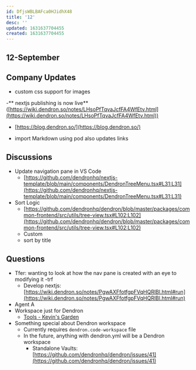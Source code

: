 ```yaml
---
id: DfjsWBLBAFca0HJidhX48
title: '12'
desc: ''
updated: 1631637704455
created: 1631637704455
---
```


## 12-September 

## Company Updates

* custom css support for images

-** nextjs publishing is now live** ([https://wiki.dendron.so/notes/LHsoPfTqvaJcfFA4WfEtv.html](https://wiki.dendron.so/notes/LHsoPfTqvaJcfFA4WfEtv.html))

  + [https://blog.dendron.so/](https://blog.dendron.so/)

* import Markdown using pod also updates links

## Discussions

* Update navigation pane in VS Code
    - [https://github.com/dendronhq/nextjs-template/blob/main/components/DendronTreeMenu.tsx#L31:L31](https://github.com/dendronhq/nextjs-template/blob/main/components/DendronTreeMenu.tsx#L31:L31)
* Sort Logic
    - [https://github.com/dendronhq/dendron/blob/master/packages/common-frontend/src/utils/tree-view.tsx#L102:L102](https://github.com/dendronhq/dendron/blob/master/packages/common-frontend/src/utils/tree-view.tsx#L102:L102)
    - Custom
    - sort by title

## Questions

* Tfer: wanting to look at how the nav pane is created with an eye to modifying it -trf
    - Develop nextjs: [https://wiki.dendron.so/notes/PgwAXFfotfgpFVqHQRlBl.html#run](https://wiki.dendron.so/notes/PgwAXFfotfgpFVqHQRlBl.html#run)
* Agent A
* Workspace just for Dendron
    - [Tools - Kevin's Garden](https://www.kevinslin.com/notes/7f197479-279e-4b1e-9edd-21bf2da423b0.html#dendron-setup)
* Something special about Dendron workspace
    - Currently requires `dendron.code-workspace` file
    - In the future, anything with dendron.yml will be a Dendron workspace
        * Standalone Vaults: [https://github.com/dendronhq/dendron/issues/41](https://github.com/dendronhq/dendron/issues/41)
